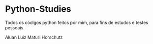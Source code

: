 # Python-Studies
Todos os códigos python feitos por mim, para fins de estudos e testes pessoais.

Aluan Luiz Maturi Horschutz

